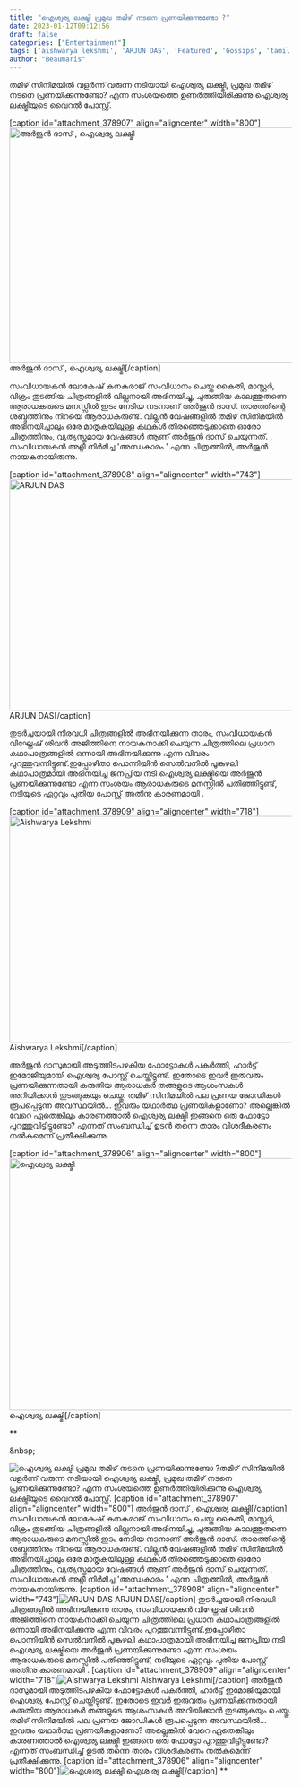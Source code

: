 ```yaml
---
title: "ഐശ്വര്യ ലക്ഷ്മി പ്രമുഖ തമിഴ് നടനെ പ്രണയിക്കുന്നുണ്ടോ ?"
date: 2023-01-12T09:12:56
draft: false
categories: ["Entertainment"]
tags: ['aishwarya lekshmi', 'ARJUN DAS', 'Featured', 'Gossips', 'tamil movies', 'വിഘ്നേഷ് ശിവൻ']
author: "Beaumaris"
---
```


തമിഴ് സിനിമയിൽ വളർന്ന് വരുന്ന നടിയായി ഐശ്വര്യ ലക്ഷ്മി, പ്രമുഖ തമിഴ് നടനെ പ്രണയിക്കുന്നുണ്ടോ? എന്ന സംശയത്തെ ഉണർത്തിയിരിക്കുന്നു ഐശ്വര്യ ലക്ഷ്മിയുടെ വൈറൽ പോസ്റ്റ്.

[caption id="attachment_378907" align="aligncenter" width="800"]<img class="size-large wp-image-378907" src="https://cdn.boolokam.com/articles/2023/01/DD-6-1024x538.jpg" alt="അർജുൻ ദാസ് , ഐശ്വര്യ ലക്ഷ്മി" width="800" height="420" /> അർജുൻ ദാസ് , ഐശ്വര്യ ലക്ഷ്മി[/caption]

സംവിധായകൻ ലോകേഷ് കനകരാജ് സംവിധാനം ചെയ്ത കൈതി, മാസ്റ്റർ, വിക്രം തുടങ്ങിയ ചിത്രങ്ങളിൽ വില്ലനായി അഭിനയിച്ചു, ചുരുങ്ങിയ കാലത്തുതന്നെ ആരാധകരുടെ മനസ്സിൽ ഇടം നേടിയ നടനാണ് അർജുൻ ദാസ്. താരത്തിന്റെ ശബ്ദത്തിനും നിറയെ ആരാധകരുണ്ട്. വില്ലൻ വേഷങ്ങളിൽ തമിഴ് സിനിമയിൽ അഭിനയിച്ചാലും ഒരേ മാതൃകയിലുള്ള കഥകൾ തിരഞ്ഞെടുക്കാതെ ഓരോ ചിത്രത്തിനും, വ്യത്യസ്തമായ വേഷങ്ങൾ ആണ് അർജുൻ ദാസ് ചെയുന്നത്. , സംവിധായകൻ അറ്റ്ലീ നിർമിച്ച 'അന്ധകാരം ' എന്ന ചിത്രത്തിൽ, അർജുൻ നായകനായിരുന്നു.

[caption id="attachment_378908" align="aligncenter" width="743"]<img class="size-full wp-image-378908" src="https://cdn.boolokam.com/articles/2023/01/ARJUN-DAS.jpg" alt="ARJUN DAS" width="743" height="413" /> ARJUN DAS[/caption]

തുടർച്ചയായി നിരവധി ചിത്രങ്ങളിൽ അഭിനയിക്കുന്ന താരം, സംവിധായകൻ വിഘ്നേഷ് ശിവൻ അജിത്തിനെ നായകനാക്കി ചെയുന്ന ചിത്രത്തിലെ പ്രധാന കഥാപാത്രങ്ങളിൽ ഒന്നായി അഭിനയിക്കുന്നു എന്ന വിവരം പുറത്തുവന്നിട്ടുണ്ട്.ഇപ്പോഴിതാ പൊന്നിയിൻ സെൽവനിൽ പൂങ്കുഴലി കഥാപാത്രമായി അഭിനയിച്ച ജനപ്രിയ നടി ഐശ്വര്യ ലക്ഷ്മിയെ അർജുൻ പ്രണയിക്കുന്നുണ്ടോ എന്ന സംശയം ആരാധകരുടെ മനസ്സിൽ പതിഞ്ഞിട്ടുണ്ട്, നടിയുടെ ഏറ്റവും പുതിയ പോസ്റ്റ് അതിനു കാരണമായി .

[caption id="attachment_378909" align="aligncenter" width="718"]<img class=" wp-image-378909" src="https://cdn.boolokam.com/articles/2023/01/WWWWW-2-1024x576.jpg" alt="Aishwarya Lekshmi" width="718" height="404" /> Aishwarya Lekshmi[/caption]

അർജുൻ ദാസുമായി അടുത്തിടപഴകിയ ഫോട്ടോകൾ പകർത്തി, ഹാർട്ട് ഇമോജിയുമായി ഐശ്വര്യ പോസ്റ്റ് ചെയ്തിട്ടുണ്ട്. ഇതോടെ ഇവർ ഇരുവരും പ്രണയിക്കുന്നതായി കരുതിയ ആരാധകർ തങ്ങളുടെ ആശംസകൾ അറിയിക്കാൻ തുടങ്ങുകയും ചെയ്തു. തമിഴ് സിനിമയിൽ പല പ്രണയ ജോഡികൾ രൂപപ്പെടുന്ന അവസ്ഥയിൽ... ഇവരും യഥാർത്ഥ പ്രണയികളാണോ? അല്ലെങ്കിൽ വേറെ ഏതെങ്കിലും കാരണത്താൽ ഐശ്വര്യ ലക്ഷ്മി ഇങ്ങനെ ഒരു ഫോട്ടോ പുറത്തുവിട്ടിട്ടുണ്ടോ? എന്നത് സംബന്ധിച്ച് ഉടൻ തന്നെ താരം വിശദീകരണം നൽകുമെന്ന് പ്രതീക്ഷിക്കുന്നു.

[caption id="attachment_378906" align="aligncenter" width="800"]<img class="size-large wp-image-378906" src="https://cdn.boolokam.com/articles/2023/01/AISH-1-1024x576.jpg" alt="ഐശ്വര്യ ലക്ഷ്മി" width="800" height="450" /> ഐശ്വര്യ ലക്ഷ്മി[/caption]

**

&amp;nbsp;


![ഐശ്വര്യ ലക്ഷ്മി പ്രമുഖ തമിഴ് നടനെ പ്രണയിക്കുന്നുണ്ടോ ?](https://cdn.boolokam.com/articles/2023/01/DD-6-1024x538.jpg)തമിഴ് സിനിമയിൽ വളർന്ന് വരുന്ന നടിയായി ഐശ്വര്യ ലക്ഷ്മി, പ്രമുഖ തമിഴ് നടനെ പ്രണയിക്കുന്നുണ്ടോ? എന്ന സംശയത്തെ ഉണർത്തിയിരിക്കുന്നു ഐശ്വര്യ ലക്ഷ്മിയുടെ വൈറൽ പോസ്റ്റ്. [caption id="attachment_378907" align="aligncenter" width="800"] അർജുൻ ദാസ് , ഐശ്വര്യ ലക്ഷ്മി[/caption] സംവിധായകൻ ലോകേഷ് കനകരാജ് സംവിധാനം ചെയ്ത കൈതി, മാസ്റ്റർ, വിക്രം തുടങ്ങിയ ചിത്രങ്ങളിൽ വില്ലനായി അഭിനയിച്ചു, ചുരുങ്ങിയ കാലത്തുതന്നെ ആരാധകരുടെ മനസ്സിൽ ഇടം നേടിയ നടനാണ് അർജുൻ ദാസ്. താരത്തിന്റെ ശബ്ദത്തിനും നിറയെ ആരാധകരുണ്ട്. വില്ലൻ വേഷങ്ങളിൽ തമിഴ് സിനിമയിൽ അഭിനയിച്ചാലും ഒരേ മാതൃകയിലുള്ള കഥകൾ തിരഞ്ഞെടുക്കാതെ ഓരോ ചിത്രത്തിനും, വ്യത്യസ്തമായ വേഷങ്ങൾ ആണ് അർജുൻ ദാസ് ചെയുന്നത്. , സംവിധായകൻ അറ്റ്ലീ നിർമിച്ച 'അന്ധകാരം ' എന്ന ചിത്രത്തിൽ, അർജുൻ നായകനായിരുന്നു. [caption id="attachment_378908" align="aligncenter" width="743"]![ARJUN DAS](https://cdn.boolokam.com/articles/2023/01/ARJUN-DAS.jpg) ARJUN DAS[/caption] തുടർച്ചയായി നിരവധി ചിത്രങ്ങളിൽ അഭിനയിക്കുന്ന താരം, സംവിധായകൻ വിഘ്നേഷ് ശിവൻ അജിത്തിനെ നായകനാക്കി ചെയുന്ന ചിത്രത്തിലെ പ്രധാന കഥാപാത്രങ്ങളിൽ ഒന്നായി അഭിനയിക്കുന്നു എന്ന വിവരം പുറത്തുവന്നിട്ടുണ്ട്.ഇപ്പോഴിതാ പൊന്നിയിൻ സെൽവനിൽ പൂങ്കുഴലി കഥാപാത്രമായി അഭിനയിച്ച ജനപ്രിയ നടി ഐശ്വര്യ ലക്ഷ്മിയെ അർജുൻ പ്രണയിക്കുന്നുണ്ടോ എന്ന സംശയം ആരാധകരുടെ മനസ്സിൽ പതിഞ്ഞിട്ടുണ്ട്, നടിയുടെ ഏറ്റവും പുതിയ പോസ്റ്റ് അതിനു കാരണമായി . [caption id="attachment_378909" align="aligncenter" width="718"]![Aishwarya Lekshmi](https://cdn.boolokam.com/articles/2023/01/WWWWW-2-1024x576.jpg) Aishwarya Lekshmi[/caption] അർജുൻ ദാസുമായി അടുത്തിടപഴകിയ ഫോട്ടോകൾ പകർത്തി, ഹാർട്ട് ഇമോജിയുമായി ഐശ്വര്യ പോസ്റ്റ് ചെയ്തിട്ടുണ്ട്. ഇതോടെ ഇവർ ഇരുവരും പ്രണയിക്കുന്നതായി കരുതിയ ആരാധകർ തങ്ങളുടെ ആശംസകൾ അറിയിക്കാൻ തുടങ്ങുകയും ചെയ്തു. തമിഴ് സിനിമയിൽ പല പ്രണയ ജോഡികൾ രൂപപ്പെടുന്ന അവസ്ഥയിൽ... ഇവരും യഥാർത്ഥ പ്രണയികളാണോ? അല്ലെങ്കിൽ വേറെ ഏതെങ്കിലും കാരണത്താൽ ഐശ്വര്യ ലക്ഷ്മി ഇങ്ങനെ ഒരു ഫോട്ടോ പുറത്തുവിട്ടിട്ടുണ്ടോ? എന്നത് സംബന്ധിച്ച് ഉടൻ തന്നെ താരം വിശദീകരണം നൽകുമെന്ന് പ്രതീക്ഷിക്കുന്നു. [caption id="attachment_378906" align="aligncenter" width="800"]![ഐശ്വര്യ ലക്ഷ്മി](https://cdn.boolokam.com/articles/2023/01/AISH-1-1024x576.jpg) ഐശ്വര്യ ലക്ഷ്മി[/caption] ** &nbsp;
